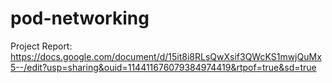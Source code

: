 # pod-networking
Project Report: https://docs.google.com/document/d/15it8i8RLsQwXsif3QWcKS1mwjQuMx5--/edit?usp=sharing&ouid=114411676079384974419&rtpof=true&sd=true
